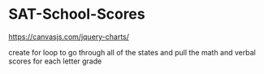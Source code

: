 # SAT-School-Scores

https://canvasjs.com/jquery-charts/

create for loop to go through all of the states and pull the math and verbal scores for each letter grade